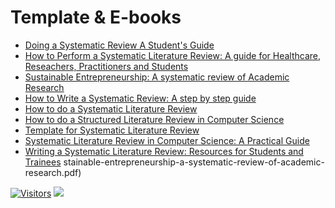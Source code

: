 # Template & E-books

* [Doing a Systematic Review A Student's Guide](../materials/doing-a-systematic-review-a-students-guide.epub)
* [How to Perform a Systematic Literature Review: A guide for Healthcare, Reseachers, Practitioners and Students](../materials/how-to-perform-a-systematic-literature-review-a-guide-for-healthcare.pdf)
* [Sustainable Entrepreneurship: A systematic review of Academic Research](../materials/sustainable-entrepreneurship-a-systematic-review-of-academic-research.pdf)
* [How to Write a Systematic Review: A step by step guide](../materials/C\_GENERAL\_Yannascoli.pdf)
* [How to do a Systematic Literature Review](../materials/How\_to\_do\_a\_systematic\_literature\_review.pdf)
* [How to do a Structured Literature Review in Computer Science](../materials/SLR\_HowTo2018.pdf)
* [Template for Systematic Literature Review](../materials/Systematic%20Literature%20Review.pdf)
* [Systematic Literature Review in Computer Science: A Practical Guide](../materials/SystematicLiteratureReviewinComputerScience-APracticalGuide.pdf)
* [Writing a Systematic Literature Review: Resources for Students and Trainees](../materials/Writing-a-Systematic-Literature-Review.pdf)
stainable-entrepreneurship-a-systematic-review-of-academic-research.pdf)

[![Visitors](https://api.visitorbadge.io/api/visitors?path=https%3A%2F%2Fgithub.com%2Fdrshahizan\&labelColor=%23697689\&countColor=%23555555\&style=plastic)](https://visitorbadge.io/status?path=https%3A%2F%2Fgithub.com%2Fdrshahizan) ![](https://hit.yhype.me/github/profile?user\_id=81284918)
